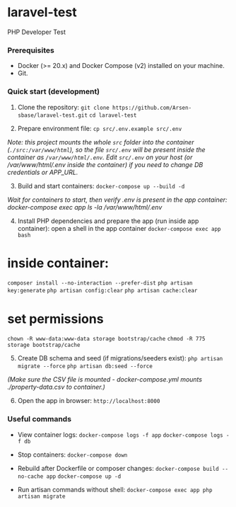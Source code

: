 # laravel-test
PHP Developer Test

### Prerequisites
- Docker (>= 20.x) and Docker Compose (v2) installed on your machine.
- Git.

### Quick start (development)

1. Clone the repository:
   `git clone https://github.com/Arsen-sbase/laravel-test.git`
   `cd laravel-test`

2. Prepare environment file:
   `cp src/.env.example src/.env`

*Note: this project mounts the whole `src` folder into the container (`./src:/var/www/html`), so the file `src/.env` will be present inside the container as `/var/www/html/.env`. Edit `src/.env` on your host (or /var/www/html/.env inside the container) if you need to change DB credentials or APP_URL.*

3. Build and start containers:
   `docker-compose up --build -d`

*Wait for containers to start, then verify .env is present in the app container:
docker-compose exec app ls -la /var/www/html/.env*

4. Install PHP dependencies and prepare the app (run inside app container):
open a shell in the app container
   `docker-compose exec app bash`

# inside container:
   `composer install --no-interaction --prefer-dist`
   `php artisan key:generate`
   `php artisan config:clear`
   `php artisan cache:clear`

# set permissions
   `chown -R www-data:www-data storage bootstrap/cache`
   `chmod -R 775 storage bootstrap/cache`

5. Create DB schema and seed (if migrations/seeders exist):
   `php artisan migrate --force`
   `php artisan db:seed --force`

*(Make sure the CSV file is mounted - docker-compose.yml mounts ./property-data.csv to container.)*

6. Open the app in browser: `http://localhost:8000`

### Useful commands
- View container logs:
	`docker-compose logs -f app`
	`docker-compose logs -f db`

- Stop containers:
	`docker-compose down`

- Rebuild after Dockerfile or composer changes:
	`docker-compose build --no-cache app`
	`docker-compose up -d`

- Run artisan commands without shell:
	`docker-compose exec app php artisan migrate`
